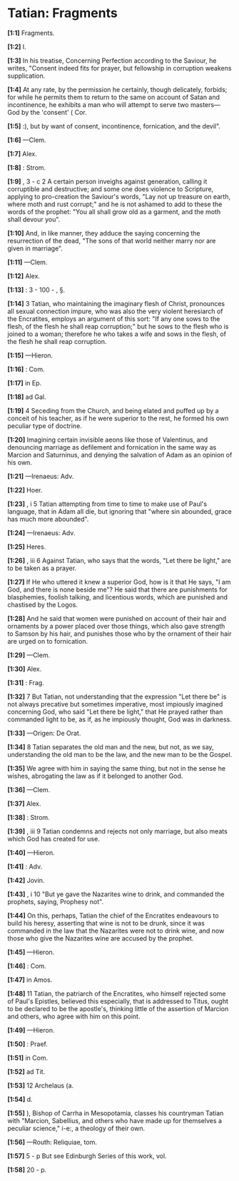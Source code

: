 # Tatian: Fragments

**[1:1]** Fragments.

**[1:2]** I.

**[1:3]** In his treatise, Concerning Perfection according to the Saviour, he writes, "Consent indeed fits for prayer, but fellowship in corruption weakens supplication.

**[1:4]** At any rate, by the permission he certainly, though delicately, forbids; for while he permits them to return to the same on account of Satan and incontinence, he exhibits a man who will attempt to serve two masters—God by the 'consent' ( Cor.

**[1:5]** :), but by want of consent, incontinence, fornication, and the devil".

**[1:6]** —Clem.

**[1:7]** Alex.

**[1:8]** : Strom.

**[1:9]** , 3 - c  2  A certain person inveighs against generation, calling it corruptible and destructive; and some one does violence to Scripture, applying to pro-creation the Saviour's words, "Lay not up treasure on earth, where moth and rust corrupt;" and he is not ashamed to add to these the words of the prophet: "You all shall grow old as a garment, and the moth shall devour you".

**[1:10]** And, in like manner, they adduce the saying concerning the resurrection of the dead, "The sons of that world neither marry nor are given in marriage".

**[1:11]** —Clem.

**[1:12]** Alex.

**[1:13]** : 3 - 100 - , §.

**[1:14]** 3  Tatian, who maintaining the imaginary flesh of Christ, pronounces all sexual connection impure, who was also the very violent heresiarch of the Encratites, employs an argument of this sort: "If any one sows to the flesh, of the flesh he shall reap corruption;" but he sows to the flesh who is joined to a woman; therefore he who takes a wife and sows in the flesh, of the flesh he shall reap corruption.

**[1:15]** —Hieron.

**[1:16]** : Com.

**[1:17]** in Ep.

**[1:18]** ad Gal.

**[1:19]** 4  Seceding from the Church, and being elated and puffed up by a conceit of his teacher, as if he were superior to the rest, he formed his own peculiar type of doctrine.

**[1:20]** Imagining certain invisible aeons like those of Valentinus, and denouncing marriage as defilement and fornication in the same way as Marcion and Saturninus, and denying the salvation of Adam as an opinion of his own.

**[1:21]** —Irenaeus: Adv.

**[1:22]** Hoer.

**[1:23]** , i  5  Tatian attempting from time to time to make use of Paul's language, that in Adam all die, but ignoring that "where sin abounded, grace has much more abounded".

**[1:24]** —Irenaeus: Adv.

**[1:25]** Heres.

**[1:26]** , iii  6  Against Tatian, who says that the words, "Let there be light," are to be taken as a prayer.

**[1:27]** If He who uttered it knew a superior God, how is it that He says, "I am God, and there is none beside me"?  He said that there are punishments for blasphemies, foolish talking, and licentious words, which are punished and chastised by the Logos.

**[1:28]** And he said that women were punished on account of their hair and ornaments by a power placed over those things, which also gave strength to Samson by his hair, and punishes those who by the ornament of their hair are urged on to fornication.

**[1:29]** —Clem.

**[1:30]** Alex.

**[1:31]** : Frag.

**[1:32]** 7  But Tatian, not understanding that the expression "Let there be" is not always precative but sometimes imperative, most impiously imagined concerning God, who said "Let there be light," that He prayed rather than commanded light to be, as if, as he impiously thought, God was in darkness.

**[1:33]** —Origen: De Orat.

**[1:34]** 8  Tatian separates the old man and the new, but not, as we say, understanding the old man to be the law, and the new man to be the Gospel.

**[1:35]** We agree with him in saying the same thing, but not in the sense he wishes, abrogating the law as if it belonged to another God.

**[1:36]** —Clem.

**[1:37]** Alex.

**[1:38]** : Strom.

**[1:39]** , iii  9  Tatian condemns and rejects not only marriage, but also meats which God has created for use.

**[1:40]** —Hieron.

**[1:41]** : Adv.

**[1:42]** Jovin.

**[1:43]** , i  10  "But ye gave the Nazarites wine to drink, and commanded the prophets, saying, Prophesy not".

**[1:44]** On this, perhaps, Tatian the chief of the Encratites endeavours to build his heresy, asserting that wine is not to be drunk, since it was  commanded in the law that the Nazarites were not to drink wine, and now those who give the Nazarites wine are accused by the prophet.

**[1:45]** —Hieron.

**[1:46]** : Com.

**[1:47]** in Amos.

**[1:48]** 11  Tatian, the patriarch of the Encratites, who himself rejected some of Paul's Epistles, believed this especially, that is addressed to Titus, ought to be declared to be the apostle's, thinking little of the assertion of Marcion and others, who agree with him on this point.

**[1:49]** —Hieron.

**[1:50]** : Praef.

**[1:51]** in Com.

**[1:52]** ad Tit.

**[1:53]** 12  Archelaus (a.

**[1:54]** d.

**[1:55]** ), Bishop of Carrha in Mesopotamia, classes his countryman Tatian with "Marcion, Sabellius, and others who have made up for themselves a peculiar science," i-e:, a theology of their own.

**[1:56]** —Routh: Reliquiae, tom.

**[1:57]** 5 - p But see Edinburgh Series of this work, vol.

**[1:58]** 20 - p.

